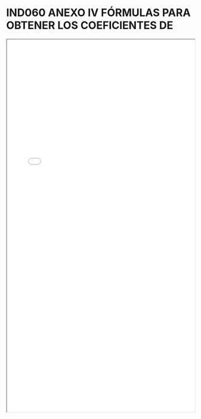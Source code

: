# IND060 ANEXO IV FÓRMULAS PARA OBTENER LOS COEFICIENTES DE

<iframe src="../IND060 ANEXO IV FÓRMULAS PARA OBTENER LOS COEFICIENTES DE.pdf" width="100%" height="1000px"></iframe>
